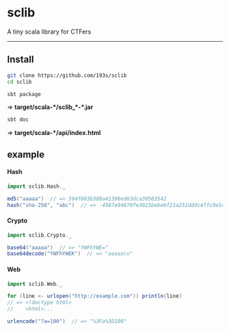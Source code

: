 # sclib
A tiny scala library for CTFers

---------------------

## Install

```sh
git clone https://github.com/193s/sclib
cd sclib
```

```sh
sbt package
```
=> **target/scala-\*/sclib_\*-\*.jar**

```sh
sbt doc
```
=> **target/scala-\*/api/index.html**


## example

#### Hash
```scala
import sclib.Hash._

md5("aaaaa")  // => 594f803b380a41396ed63dca39503542
hash("sha-256", "abc")  // => -4587e94070fe3015bebebf21a251dddc4ffc9e5c69e885634bef009e0dffea53
```

#### Crypto
```scala
import sclib.Crypto._

base64("aaaaa")  // => "YWFhYWE="
base64decode("YWFhYWEK")  // => "aaaaa\n"
```

#### Web
```scala
import sclib.Web._

for (line <- urlopen("http://example.com")) println(line)
// => <!doctype html>
//    <html>...

urlencode("?a=100")  // => "%3Fa%3D100"
```
